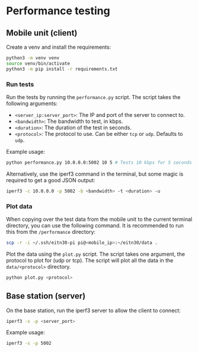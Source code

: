 # Performance testing

## Mobile unit (client)

Create a venv and install the requirements:

```bash
python3 -m venv venv
source venv/bin/activate
python3 -m pip install -r requirements.txt
```

### Run tests

Run the tests by running the `performance.py` script. The script takes the following arguments:

- `<server_ip:server_port>`: The IP and port of the server to connect to.
- `<bandwidth>`: The bandwidth to test, in kbps.
- `<duration>`: The duration of the test in seconds.
- `<protocol>`: The protocol to use. Can be either `tcp` or `udp`. Defaults to `udp`.

Example usage:

```bash
python performance.py 10.0.0.0:5002 10 5 # Tests 10 kbps for 5 seconds using the UDP protocol.
```

Alternatively, use the iperf3 command in the terminal, but some magic is required to get a good JSON output:

```bash
iperf3 -c 10.0.0.0 -p 5002 -b <bandwidth> -t <duration> -u
```

### Plot data

When copying over the test data from the mobile unit to the current terminal directory, you can use the following command. It is recommended to run this from the `/performance` directory:

```bash
scp -r -i ~/.ssh/eitn30-pi pi@<mobile_ip>:~/eitn30/data .
```

Plot the data using the `plot.py` script. The script takes one argument, the protocol to plot for (udp or tcp). The script will plot all the data in the `data/<protocol>` directory.

```bash
python plot.py <protocol>
```

## Base station (server)

On the base station, run the iperf3 server to allow the client to connect:

```bash
iperf3 -s -p <server_port>
```

Example usage:

```bash
iperf3 -s -p 5002
```

